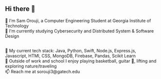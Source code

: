## Hi there 👋
🐝 I'm Sam Orouji, a Computer Engineering Student at Georgia Institute of Technology
<br>
💾 I'm currently studying Cybersecurity and Distributed System & Software Design  

<br>
🔭 My current tech stack: Java, Python, Swift, Node.js, Express.js, Javascript, HTMl, CSS, MongoDB, Firebase, Pandas, Scikit Learn

<br>
🌱 Outside of work and school I enjoy playing basketball, guitar 🎸, lifting and exploring nature/traveling

<br>
📫 Reach me at sorouji3@gatech.edu

<!--

- 🔭 I’m currently working on ...
- 🌱 I’m currently learning Swift and MERN stack ...
- 👯 I’m looking to collaborate on ...
- 🤔 I’m looking for help with ...
- 💬 Ask me about ...
- 📫 How to reach me: sorouji3@gatech.edu ...
- ⚡ Fun fact: ...
-->
